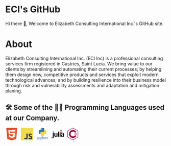 
# ECI's GitHub

Hi there 👋, Welcome to Elizabeth Consulting International Inc.'s GitHub site.

# About

Elizabeth Consulting International Inc. (ECI Inc) is a professional consulting services firm registered in Castries, Saint Lucia. We bring value to our clients by streamlining and automating their current processes; by helping them design new, competitive products and services that exploit modern technological advances; and by building resilience into their business model through risk and vulnerability assessments and adaptation and mitigation planing.

## :hammer_and_wrench: Some of the 👩‍💻 Programming Languages used at our Company.
<div>
  <img src="https://github.com/devicons/devicon/blob/master/icons/html5/html5-original.svg" title="HTML5" alt="HTML" width="40" height="40"/>&nbsp;
  <img src="https://github.com/devicons/devicon/blob/master/icons/javascript/javascript-original.svg" title="JavaScript" alt="JavaScript" width="40" height="40"/>&nbsp;
  <img src="https://github.com/devicons/devicon/blob/master/icons/python/python-original-wordmark.svg" title="Python" alt="Python" width="40" height="40"/>&nbsp;
  <img src="https://github.com/devicons/devicon/blob/master/icons/julia/julia-original-wordmark.svg" title="Julia" alt="Julia" width="40" height="40"/>&nbsp;
  <img src="https://github.com/devicons/devicon/blob/master/icons/cplusplus/cplusplus-line.svg" title="C++" alt="C++" width="40" height="40"/>&nbsp;
</div>
